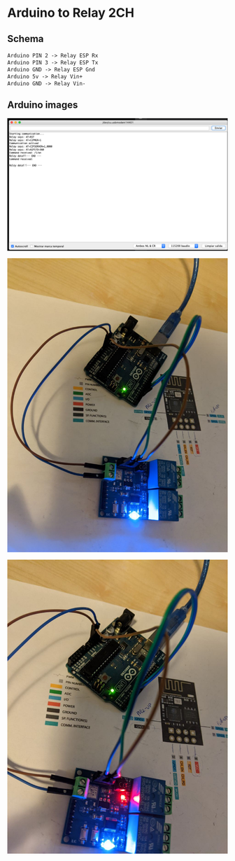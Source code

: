 # Arduino to Relay 2CH
## Schema

```code
Arduino PIN 2 -> Relay ESP Rx
Arduino PIN 3 -> Relay ESP Tx
Arduino GND -> Relay ESP Gnd
Arduino 5v -> Relay Vin+
Arduino GND -> Relay Vin-
```

## Arduino images
![Monitor Serie](https://github.com/3beca/arduino/blob/main/2chrelay/monitor-serie.png)

![Arduino Rele Off](https://github.com/3beca/arduino/blob/main/2chrelay/2relay-arduino-releoff.jpeg)

![Arduino Rele On](https://github.com/3beca/arduino/blob/main/2chrelay/2relay-arduino-releon.jpeg)
